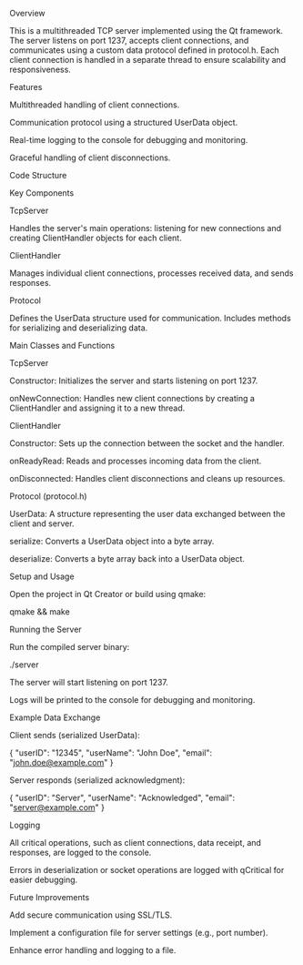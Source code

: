 Overview

This is a multithreaded TCP server implemented using the Qt framework. The server listens on port 1237, accepts client connections, and communicates using a custom data protocol defined in protocol.h. Each client connection is handled in a separate thread to ensure scalability and responsiveness.

Features

Multithreaded handling of client connections.

Communication protocol using a structured UserData object.

Real-time logging to the console for debugging and monitoring.

Graceful handling of client disconnections.

Code Structure

Key Components

TcpServer

Handles the server's main operations: listening for new connections and creating ClientHandler objects for each client.

ClientHandler

Manages individual client connections, processes received data, and sends responses.

Protocol

Defines the UserData structure used for communication. Includes methods for serializing and deserializing data.

Main Classes and Functions

TcpServer

Constructor: Initializes the server and starts listening on port 1237.

onNewConnection: Handles new client connections by creating a ClientHandler and assigning it to a new thread.

ClientHandler

Constructor: Sets up the connection between the socket and the handler.

onReadyRead: Reads and processes incoming data from the client.

onDisconnected: Handles client disconnections and cleans up resources.

Protocol (protocol.h)

UserData: A structure representing the user data exchanged between the client and server.

serialize: Converts a UserData object into a byte array.

deserialize: Converts a byte array back into a UserData object.

Setup and Usage

Open the project in Qt Creator or build using qmake:

qmake && make

Running the Server

Run the compiled server binary:

./server

The server will start listening on port 1237.

Logs will be printed to the console for debugging and monitoring.

Example Data Exchange

Client sends (serialized UserData):

{
    "userID": "12345",
    "userName": "John Doe",
    "email": "john.doe@example.com"
}

Server responds (serialized acknowledgment):

{
    "userID": "Server",
    "userName": "Acknowledged",
    "email": "server@example.com"
}

Logging

All critical operations, such as client connections, data receipt, and responses, are logged to the console.

Errors in deserialization or socket operations are logged with qCritical for easier debugging.

Future Improvements

Add secure communication using SSL/TLS.

Implement a configuration file for server settings (e.g., port number).

Enhance error handling and logging to a file.
